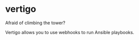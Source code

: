 # vertigo
Afraid of climbing the tower?

Vertigo allows you to use webhooks to run Ansible playbooks.
